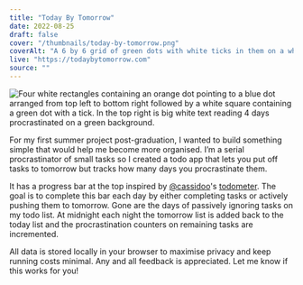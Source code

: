 ```yaml
---
title: "Today By Tomorrow"
date: 2022-08-25
draft: false
cover: "/thumbnails/today-by-tomorrow.png"
coverAlt: "A 6 by 6 grid of green dots with white ticks in them on a white background. Some of the dots are orange and have an orange arrow pointing to another dot that is blue. In the centre is the green text Today by Tomorrow."
live: "https://todaybytomorrow.com"
source: ""
---
```


![Four white rectangles containing an orange dot pointing to a blue dot arranged from top left to bottom right followed by a white square containing a green dot with a tick. In the top right is big white text reading 4 days procrastinated on a green background.](/today-by-tomorrow/today-by-tomorrow-cover.png)

For my first summer project post-graduation, I wanted to build something simple that would help me become more organised. I’m a serial procrastinator of small tasks so I created a todo app that lets you put off tasks to tomorrow but tracks how many days you procrastinate them.

It has a progress bar at the top inspired by [@cassidoo](https://twitter.com/cassidoo)'s [todometer](https://cassidoo.github.io/todometer/). The goal is to complete this bar each day by either completing tasks or actively pushing them to tomorrow. Gone are the days of passively ignoring tasks on my todo list. At midnight each night the tomorrow list is added back to the today list and the procrastination counters on remaining tasks are incremented.

All data is stored locally in your browser to maximise privacy and keep running costs minimal. Any and all feedback is appreciated. Let me know if this works for you!
